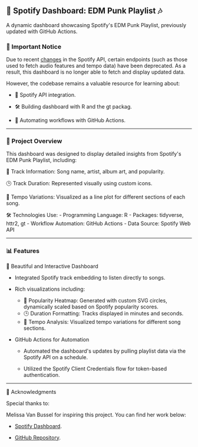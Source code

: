 ## 🎵 Spotify Dashboard: EDM Punk Playlist 🎶

A dynamic dashboard showcasing Spotify's EDM Punk Playlist, previously
updated with GitHub Actions.

### 🚨 Important Notice

Due to recent
[changes](https://developer.spotify.com/blog/2024-11-27-changes-to-the-web-api)
in the Spotify API, certain endpoints (such as those used to fetch audio
features and tempo data) have been deprecated. As a result, this
dashboard is no longer able to fetch and display updated data.

However, the codebase remains a valuable resource for learning about:

- 🎯 Spotify API integration.

- 🛠️ Building dashboard with R and the gt packag.

- 🚀 Automating workflows with GitHub Actions.

------------------------------------------------------------------------

### 📝 Project Overview

This dashboard was designed to display detailed insights from Spotify's
EDM Punk Playlist, including:

🎵 Track Information: Song name, artist, album art, and popularity.

🕒 Track Duration: Represented visually using custom icons.

🥁 Tempo Variations: Visualized as a line plot for different sections of
each song.

🛠️ Technologies Use: - Programming Language: R - Packages: tidyverse,
httr2, gt - Workflow Automation: GitHub Actions - Data Source: Spotify
Web API

------------------------------------------------------------------------

### 📊 Features

🎨 Beautiful and Interactive Dashboard

-   Integrated Spotify track embedding to listen directly to songs.

-   Rich visualizations including:

    -   🎨 Popularity Heatmap: Generated with custom SVG circles,
        dynamically scaled based on Spotify popularity scores.
    -   🕒 Duration Formatting: Tracks displayed in minutes and seconds.
    -   🥁 Tempo Analysis: Visualized tempo variations for different
        song sections.

- GitHub Actions for Automation

    -   Automated the dashboard's updates by pulling playlist data via the
    Spotify API on a schedule.

    -   Utilized the Spotify Client Credentials flow for token-based
    authentication.

------------------------------------------------------------------------

🤝 Acknowledgments

Special thanks to:

Melissa Van Bussel for inspiring this project. You can find her work
below:

-   [Spotify
    Dashboard](https://melissavanbussel.github.io/spotify-dashboard/dashboard.html).

-   [GitHub
    Repository](https://github.com/melissavanbussel/spotify-dashboard/tree/main).
